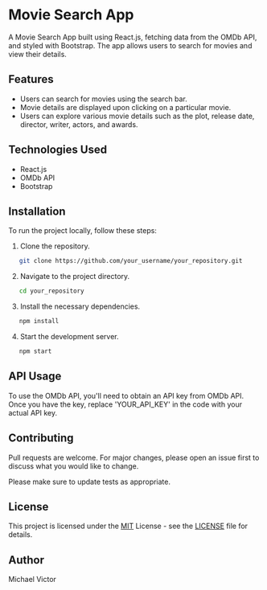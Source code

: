 # Movie Search App

A Movie Search App built using React.js, fetching data from the OMDb API, and styled with Bootstrap. The app allows users to search for movies and view their details.

## Features
- Users can search for movies using the search bar.
- Movie details are displayed upon clicking on a particular movie.
- Users can explore various movie details such as the plot, release date, director, writer, actors, and awards.

## Technologies Used
- React.js
- OMDb API
- Bootstrap

## Installation
To run the project locally, follow these steps:

1. Clone the repository.
```sh
   git clone https://github.com/your_username/your_repository.git
```

2. Navigate to the project directory.
```sh
   cd your_repository
```

3. Install the necessary dependencies.
```sh
   npm install
```
4. Start the development server.
```sh
   npm start
```

## API Usage

To use the OMDb API, you'll need to obtain an API key from OMDb API. Once you have the key, replace 'YOUR_API_KEY' in the code with your actual API key.

## Contributing

Pull requests are welcome. For major changes, please open an issue first to discuss what you would like to change.

Please make sure to update tests as appropriate.

## License

This project is licensed under the [MIT](https://opensource.org/licenses/MIT) License - see the [LICENSE](https://opensource.org/licenses/MIT) file for details.

## Author

Michael Victor